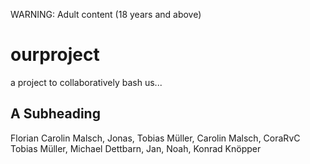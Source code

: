 WARNING: Adult content (18 years and above)

# ourproject
a project to collaboratively bash us...

## A Subheading
Florian Carolin Malsch, Jonas, Tobias Müller, Carolin Malsch, CoraRvC Tobias Müller, Michael Dettbarn, Jan, Noah, Konrad Knöpper


